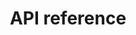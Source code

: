 ---
pcx_content_type: navigation
title: API reference
external_link: /api/operations/zone-settings-get-image_resizing-setting
weight: 10
_build:
  publishResources: false
  render: never
---